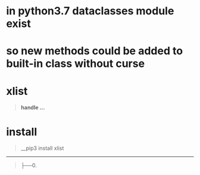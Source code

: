 # in python3.7  dataclasses module exist
# so new methods could be added to built-in class  without curse 



# xlist
>__handle ...__

# install
>__pip3 install xlist

-----------------------------------------------------------------------
>├──0. [](xlist/Images/.0.png)  <br>
